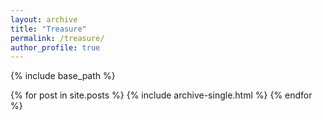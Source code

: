 ```yaml
---
layout: archive
title: "Treasure"
permalink: /treasure/
author_profile: true
---
```


{% include base_path %}

{% for post in site.posts %}
  {% include archive-single.html %}
{% endfor %}
